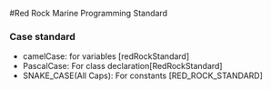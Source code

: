 #Red Rock Marine Programming Standard
### Case standard
- camelCase: for variables [redRockStandard]
- PascalCase: For class declaration[RedRockStandard]
- SNAKE_CASE(All Caps): For constants [RED_ROCK_STANDARD]
